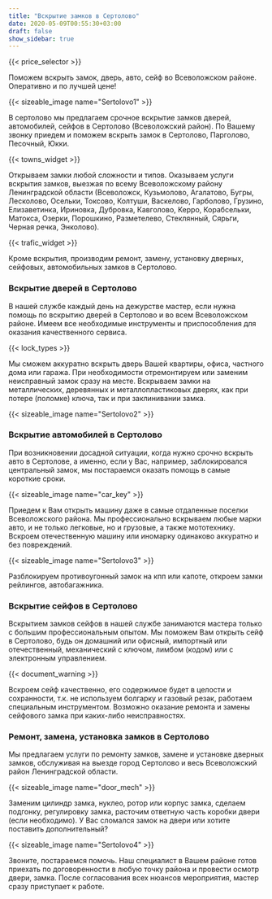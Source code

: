 ```yaml
---
title: "Вскрытие замков в Сертолово"
date: 2020-05-09T00:55:30+03:00
draft: false
show_sidebar: true
---
```


{{< price_selector >}}

Поможем вскрыть замок, дверь, авто, сейф во Всеволожском районе. Оперативно и по лучшей цене!

{{< sizeable_image name="Sertolovo1" >}}

В сертолово мы предлагаем срочное вскрытие замков дверей, автомобилей, сейфов в Сертолово (Всеволожский район). По Вашему звонку приедем и поможем вскрыть замок в Сертолово, Парголово, Песочный, Юкки. 

{{< towns_widget >}}

Открываем замки любой сложности и типов. Оказываем услуги вскрытия замков, выезжая по всему Всеволожскому району Ленинградской области (Всеволожск, Кузьмолово, Агалатово, Бугры, Лесколово, Осельки, Токсово, Колтуши, Васкелово, Гарболово, Грузино, Елизаветинка, Ириновка, Дубровка, Кавголово, Керро, Корабсельки, Матокса, Озерки, Порошкино, Разметелево, Стеклянный, Сярьги, Черная речка, Энколово). 

{{< trafic_widget >}}

Кроме вскрытия, производим ремонт, замену, установку дверных, сейфовых, автомобильных замков в Сертолово.

### Вскрытие дверей в Сертолово

В нашей службе каждый день на дежурстве мастер, если нужна помощь по вскрытию дверей в Сертолово и во всем Всеволожском районе. Имеем все необходимые инструменты и приспособления для оказания качественного сервиса. 

{{< lock_types >}}

Мы сможем аккуратно вскрыть дверь Вашей квартиры, офиса, частного дома или гаража. При необходимости отремонтируем или заменим неисправный замок сразу на месте. Вскрываем замки на металлических, деревянных и металлопластиковых дверях, как при потере (поломке) ключа, так и при заклинивании замка.

{{< sizeable_image name="Sertolovo2" >}}

### Вскрытие автомобилей в Сертолово

При возникновении досадной ситуации, когда нужно срочно вскрыть авто в Сертолове, а именно, если у Вас, например, заблокировался центральный замок, мы постараемся оказать помощь в самые короткие сроки. 

{{< sizeable_image name="car_key" >}}

Приедем к Вам открыть машину даже в самые отдаленные поселки Всеволожского района. Мы профессионально вскрываем любые марки авто, и не только легковые, но и грузовые, а также мототехнику. Вскроем отечественную машину или иномарку одинаково аккуратно и без повреждений. 

{{< sizeable_image name="Sertolovo3" >}}

Разблокируем противоугонный замок на кпп или капоте, откроем замки рейлингов, автобагажника.

### Вскрытие сейфов в Сертолово

Вскрытием замков сейфов в нашей службе занимаются мастера только с большим профессиональным опытом. Мы поможем Вам открыть сейф в Сертолово, будь он домашний или офисный, импортный или отечественный, механический с ключом, лимбом (кодом) или с электронным управлением. 

{{< document_warning >}}

Вскроем сейф качественно, его содержимое будет в целости и сохранности, т.к. не используем болгарку и газовый резак, работаем специальным инструментом. Возможно оказание ремонта и замены сейфового замка при каких-либо неисправностях.

### Ремонт, замена, установка замков в Сертолово

Мы предлагаем услуги по ремонту замков, замене и установке дверных замков, обслуживая на выезде город Сертолово и весь Всеволожский район Ленинградской области. 

{{< sizeable_image name="door_mech" >}}

Заменим цилиндр замка, нуклео, ротор или корпус замка, сделаем подгонку, регулировку замка, расточим ответную часть коробки двери (если необходимо). У Вас сломался замок на двери или хотите поставить дополнительный? 

{{< sizeable_image name="Sertolovo4" >}}

Звоните, постараемся помочь. Наш специалист в Вашем районе готов приехать по договоренности в любую точку района и провести осмотр двери, замка. После согласования всех нюансов мероприятия, мастер сразу приступает к работе.